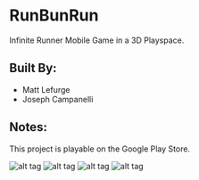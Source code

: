 # RunBunRun
Infinite Runner Mobile Game in a 3D Playspace.

## Built By:
- Matt Lefurge
- Joseph Campanelli

## Notes:
This project is playable on the Google Play Store.

![alt tag](https://i.ibb.co/HThT8mB/Main-Screen.png) ![alt tag](https://i.ibb.co/vHfPbvF/Gameplay01.png) ![alt tag](https://i.ibb.co/TRhVQQN/Gameover-Screen.png) ![alt tag](https://i.ibb.co/SKTHxkg/Shop-Screen.png)
